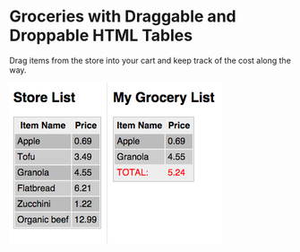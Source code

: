 # Groceries with Draggable and Droppable HTML Tables

Drag items from the store into your cart and keep track of the cost along the way.

![Screenshot of Use](imgs/index.png)

